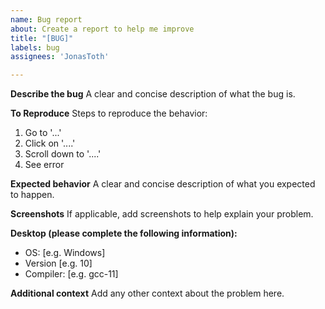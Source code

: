 ```yaml
---
name: Bug report
about: Create a report to help me improve
title: "[BUG]"
labels: bug
assignees: 'JonasToth'

---
```


**Describe the bug**
A clear and concise description of what the bug is.

**To Reproduce**
Steps to reproduce the behavior:

1. Go to '...'
2. Click on '....'
3. Scroll down to '....'
4. See error

**Expected behavior**
A clear and concise description of what you expected to happen.

**Screenshots**
If applicable, add screenshots to help explain your problem.

**Desktop (please complete the following information):**

* OS: [e.g. Windows]
* Version [e.g. 10]
* Compiler: [e.g. gcc-11]

**Additional context**
Add any other context about the problem here.
